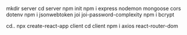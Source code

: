 mkdir server
cd server
npm init
npm i express nodemon mongoose cors dotenv
npm i jsonwebtoken joi joi-password-complexity
npm i bcrypt

cd..
npx create-react-app client
cd client
npm i axios react-router-dom
